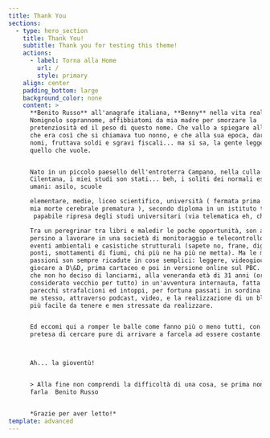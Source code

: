 ```yaml
---
title: Thank You
sections:
  - type: hero_section
    title: Thank You!
    subtitle: Thank you for testing this theme!
    actions:
      - label: Torna alla Home
        url: /
        style: primary
    align: center
    padding_bottom: large
    background_color: none
    content: >
      **Benito Russo** all'anagrafe italiana, **Benny** nella vita reale.
      Nomignolo soprannome, affibbiatomi da mia madre per smorzare la
      pretenziosità ed il peso di questo nome. Che vallo a spiegare alla gente
      che era così che si chiamava tuo nonno, e che alla sua epoca, dar certi
      nomi, fruttava soldi e sgravi fiscali... ma si sa, la gente legge e sente
      quello che vuole.


      Nato in un piccolo paesello dell'entroterra Campano, nella culla
      Cilentana, i miei studi son stati... beh, i soliti dei normali esseri
      umani: asilo, scuole 

      elementare, medie, liceo scientifico, università ( fermata prima di una
      mia morte cerebrale prematura ), secondo diploma in un istituto tecnico,
       papabile ripresa degli studi universitari (via telematica eh, che qui siamo nell'oltre terzo millennio ).

      Tra un peregrinar tra libri e maledir le poche opportunità, son arrivato
      persino a lavorare in una società di monitoraggio e telecontrollo, di
      eventi ambientali e casistiche strutturali (sapete no, frane, dighe,
      ponti, smottamenti di fiumi, chi più ne ha più ne metta). Ma le mie
      passioni son sempre ricadute in cose semplici: leggere, videogiocare,
      giocare a D\&D, prima cartaceo e poi in versione online sul PBC. Sino a
      che non ho deciso di lanciarmi, alla veneranda età di 31 anni (oramai
      considerato vecchio per tutto) in un'avventura internauta, fatta di
      parecchi strafalcioni ed intoppi, per fortuna passati in sordina persino a
      me stesso, attraverso podcast, video, e la realizzazione di un blog quanto
      più facile da tenere e men stressate da realizzare.


      Ed eccomi qui a romper le balle come fanno più o meno tutti, con l'assurda
      pretesa di cercare pure di arrivare a farcela ad essere costante.



      Ah... la gioventù!


      > Alla fine non comprendi la difficoltà di una cosa, se prima non provi a
      farla  Benito Russo


      *Grazie per aver letto!*
template: advanced
---
```

